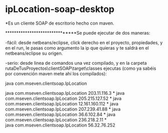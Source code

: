 # ipLocation-soap-desktop
*Es un cliente SOAP de escritorio hecho con maven.

*******************************Se puede ejecutar de dos maneras:

-fácil: desde netbeans/eclipse, click derecho en el proyecto, propiedades, y en el run, le pasas como argumento la ip que quieras y te saldrá en el netbeans/eclipse su origen.


-serio: desde linea de comandos una vez compilado, y en la carpeta rutaDeTusProyectos\clientSOAP\target\classes ejecutas (como ya sabéis por convención maven mete ahí los compilados):

java com.mseven.clientsoap.IpLocation <ipquequieras>


											
java com.mseven.clientsoap.IpLocation 203.11.116.3
*
java com.mseven.clientsoap.IpLocation 205.215.127.52
*
java com.mseven.clientsoap.IpLocation 12.161.160.112
*
java com.mseven.clientsoap.IpLocation 207.239.41.88
*
java com.mseven.clientsoap.IpLocation 36.6.102.84
*
java com.mseven.clientsoap.IpLocation 236.218.2.11
*	
java com.mseven.clientsoap.IpLocation 56.32.76.252



